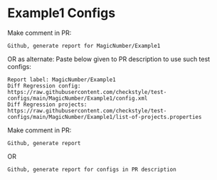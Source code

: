 # Example1 Configs
Make comment in PR:
```
Github, generate report for MagicNumber/Example1
```
OR as alternate:
Paste below given to PR description to use such test configs:
```
Report label: MagicNumber/Example1
Diff Regression config: https://raw.githubusercontent.com/checkstyle/test-configs/main/MagicNumber/Example1/config.xml
Diff Regression projects: https://raw.githubusercontent.com/checkstyle/test-configs/main/MagicNumber/Example1/list-of-projects.properties
```
Make comment in PR:
```
Github, generate report
```
OR
```
Github, generate report for configs in PR description
```
